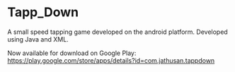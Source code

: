 Tapp_Down
=========

A small speed tapping game developed on the android platform. Developed using Java and XML. 

Now available for download on Google Play: https://play.google.com/store/apps/details?id=com.jathusan.tappdown
